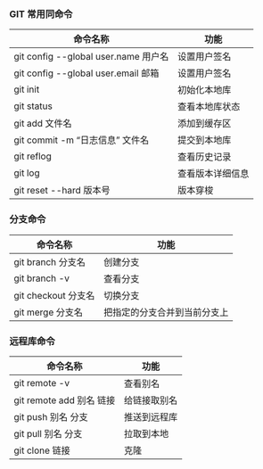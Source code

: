 ### GIT 常用同命令

| 命令名称                              | 功能             |
| ------------------------------------- | ---------------- |
| git config --global user.name  用户名 | 设置用户签名     |
| git config --global user.email 邮箱   | 设置用户签名     |
| git init                              | 初始化本地库     |
| git status                            | 查看本地库状态   |
| git add 文件名                        | 添加到缓存区     |
| git commit -m “日志信息” 文件名       | 提交到本地库     |
| git reflog                            | 查看历史记录     |
| git log                               | 查看版本详细信息 |
| git reset --hard 版本号               | 版本穿梭         |




### 分支命令

| 命令名称            | 功能                         |
| ------------------- | ---------------------------- |
| git branch 分支名   | 创建分支                     |
| git branch -v       | 查看分支                     |
| git checkout 分支名 | 切换分支                     |
| git merge 分支名    | 把指定的分支合并到当前分支上 |



### 远程库命令
| 命令名称                 | 功能         |
| ------------------------ | ------------ |
| git remote -v            | 查看别名     |
| git remote add 别名 链接 | 给链接取别名 |
| git push 别名 分支       | 推送到远程库 |
| git pull 别名 分支       | 拉取到本地   |
| git clone 链接           | 克隆         |

